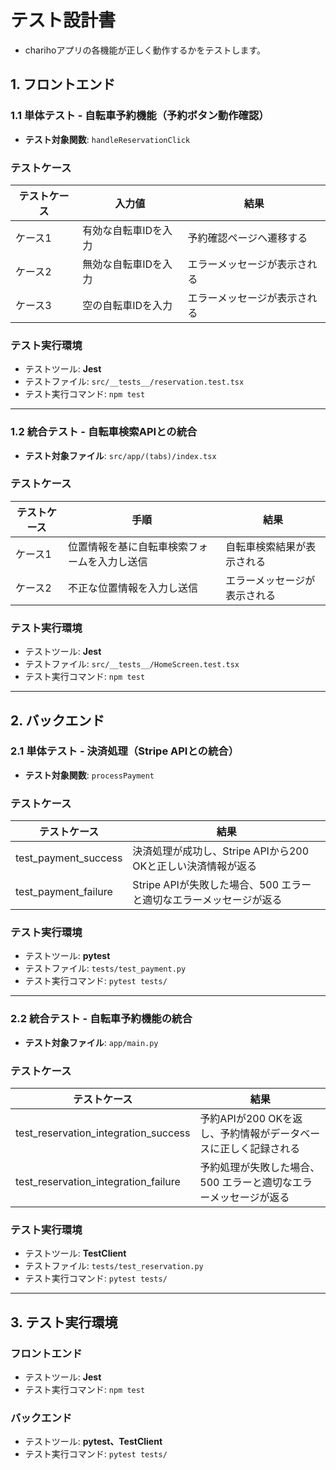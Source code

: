 # **テスト設計書**

- charihoアプリの各機能が正しく動作するかをテストします。

## **1. フロントエンド**

### **1.1 単体テスト - 自転車予約機能（予約ボタン動作確認）**

- **テスト対象関数**: `handleReservationClick`

### **テストケース**

| テストケース | 入力値               | 結果                         |
| ------------ | -------------------- | ---------------------------- |
| ケース1      | 有効な自転車IDを入力 | 予約確認ページへ遷移する     |
| ケース2      | 無効な自転車IDを入力 | エラーメッセージが表示される |
| ケース3      | 空の自転車IDを入力   | エラーメッセージが表示される |

### **テスト実行環境**

- テストツール: **Jest**
- テストファイル: `src/__tests__/reservation.test.tsx`
- テスト実行コマンド: `npm test`

---

### **1.2 統合テスト - 自転車検索APIとの統合**

- **テスト対象ファイル**: `src/app/(tabs)/index.tsx`

### **テストケース**

| テストケース | 手順                                         | 結果                         |
| ------------ | -------------------------------------------- | ---------------------------- |
| ケース1      | 位置情報を基に自転車検索フォームを入力し送信 | 自転車検索結果が表示される   |
| ケース2      | 不正な位置情報を入力し送信                   | エラーメッセージが表示される |

### **テスト実行環境**

- テストツール: **Jest**
- テストファイル: `src/__tests__/HomeScreen.test.tsx`
- テスト実行コマンド: `npm test`

---

## **2. バックエンド**

### **2.1 単体テスト - 決済処理（Stripe APIとの統合）**

- **テスト対象関数**: `processPayment`

### **テストケース**

| テストケース         | 結果                                                               |
| -------------------- | ------------------------------------------------------------------ |
| test_payment_success | 決済処理が成功し、Stripe APIから200 OKと正しい決済情報が返る       |
| test_payment_failure | Stripe APIが失敗した場合、500 エラーと適切なエラーメッセージが返る |

### **テスト実行環境**

- テストツール: **pytest**
- テストファイル: `tests/test_payment.py`
- テスト実行コマンド: `pytest tests/`

---

### **2.2 統合テスト - 自転車予約機能の統合**

- **テスト対象ファイル**: `app/main.py`

### **テストケース**

| テストケース                         | 結果                                                             |
| ------------------------------------ | ---------------------------------------------------------------- |
| test_reservation_integration_success | 予約APIが200 OKを返し、予約情報がデータベースに正しく記録される  |
| test_reservation_integration_failure | 予約処理が失敗した場合、500 エラーと適切なエラーメッセージが返る |

### **テスト実行環境**

- テストツール: **TestClient**
- テストファイル: `tests/test_reservation.py`
- テスト実行コマンド: `pytest tests/`

---

## **3. テスト実行環境**

### **フロントエンド**

- テストツール: **Jest**
- テスト実行コマンド: `npm test`

### **バックエンド**

- テストツール: **pytest、TestClient**
- テスト実行コマンド: `pytest tests/`
